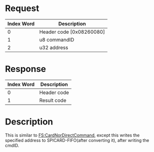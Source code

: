 # Request

| Index Word | Description                |
|------------|----------------------------|
| 0          | Header code \[0x08260080\] |
| 1          | u8 commandID               |
| 2          | u32 address                |

# Response

| Index Word | Description |
|------------|-------------|
| 0          | Header code |
| 1          | Result code |

# Description

This is similar to
[FS:CardNorDirectCommand](FS:CardNorDirectCommand "wikilink"), except
this writes the specified address to SPICARD-FIFO(after converting it),
after writing the cmdID.